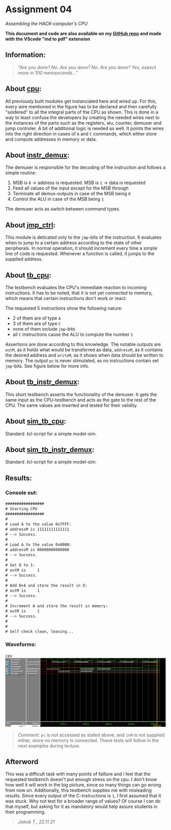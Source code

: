 # Assignment 04
*Assembling the HACK-computer's CPU*

**This document and code are also available on my [GitHub repo](https://github.com/jake-is-ESD-protected/learn_HDL/tree/master/assignments/a04) and made with the VScode "md to pdf" extension**

## Information:

>*"Are you done? No. Are you done? No. Are you done? Yes, expect more in 100 nanoseconds..."*

## About [cpu](cpu/src/cpu.sv):
All previously built modules get instanciated here and wired up. For this, every wire mentioned in the figure has to be declared and then carefully "soldered" to all the integral parts of the CPU as shown. This is done in a way to least confuse the developers by creating the needed wires next to the instances of the parts such as the registers, alu, counter, demuxer and jump controler. A bit of additional logic is needed as well. It points the wires into the right direction in cases of `A` and `C` commands, which either store and compute addresses in memory or data.

## About [instr_demux](cpu/src/instr_demux.sv):
The demuxer is responsible for the decoding of the instruction and follows a simple routine:

1. MSB is `0` -> address is requested. MSB is `1` -> data is requested
2. Feed all values of the input except for the MSB through
3. Terminate all demux-outputs in case of the MSB being `0`
4. Control the ALU in case of the MSB being `1`

The demuxer acts as switch between command types.

## About [jmp_ctrl](cpu/src/jmp_ctrl.sv):
This module is deticated only to the `jmp`-bits of the instruction. It evaluates when to jump to a certain address according to the state of other peripherals. In normal operation, it should increment every time a simple line of code is requested. Whenever a function is called, it jumps to the supplied address.

## About [tb_cpu](cpu/sim/tb_cpu.sv):
The testbench evaluates the CPU's immediate reaction to incoming instructions. It has to be noted, that it is not yet connected to memory, which means that certain instructions don't work or react.

The requested 5 instructions show the following nature:
* 2 of them are of type `A`
* 3 of them are of type `C`
* none of them include `jmp`-bits
* all `C` instructions cause the ALU to compute the number `1`

Assertions are done according to this knowledge. The notable outputs are `outM`, as it holds what would be transferred as data, `addressM`, as it contains the desired address and `writeM`, as it shows when data should be written to memory. The output `pc` is never stimulated, as no instructions contain set `jmp`-bits. See figure below for more info.

## About [tb_instr_demux](cpu/sim/tb_instr_demux.sv):
This short testbench asserts the functionality of the demuxer. It gets the same input as the CPU-testbench and acts as the gate to the rest of the CPU. The same values are inserted and tested for their validity.

## About [sim_tb_cpu](cpu/sim/sim_tb_cpu.tcl):

Standard .tcl-script for a simple model-sim. 

## About [sim_tb_instr_demux](cpu/sim/sim_tb_instr_demux.tcl):

Standard .tcl-script for a simple model-sim. 


## Results:

### Console out:

```
#################
# Starting CPU
#################
# 
# Load A to the value 0x7FFF:
# addressM is 11111111111111
# --> Success.
# 
# Load A to the value 0x0000:
# addressM is 00000000000000
# --> Success.
# 
# Set D to 1:
# outM is     1
# --> Success.
# 
# Add D+A and store the result in D:
# outM is     1
# --> Success.
# 
# Increment A and store the result in memory:
# outM is     1
# --> Success.
# 
# 
# Self check clean, leaving...
```

### Waveforms:
`cpu`
![cpu](cpu/sim/screenshots/wave_cpu.png)

>*Comment:* `pc` is not accessed as stated above, and `inM` is not supplied either, since no memory is connected. These tests will follow in the next examples during lecture.

## Afterword
This was a difficult task with many points of faillure and i feel that the requested testbench doesn't put enough stress on the cpu. I don't know how well it will work in the big picture, since so many things can go wrong from now on. Additionally, this testbench supplies me with misleading results. Since every output of the C-instructions is `1`, I first assumed that it was stuck. Why not test for a broader range of values? Of course I can do that myself, but asking for it as mandatory would help assure students in their programming.


>*Jakob T., 22.11.21*